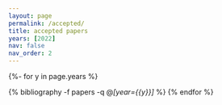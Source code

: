 ```yaml
---
layout: page
permalink: /accepted/
title: accepted papers
years: [2022]
nav: false
nav_order: 2
---
```

<!-- _pages/publications.md -->
<div class="publications">

{%- for y in page.years %}
  <!--h2 class="year">{{y}}</h2-->
  {% bibliography -f papers -q @*[year={{y}}]* %}
{% endfor %}

</div>
